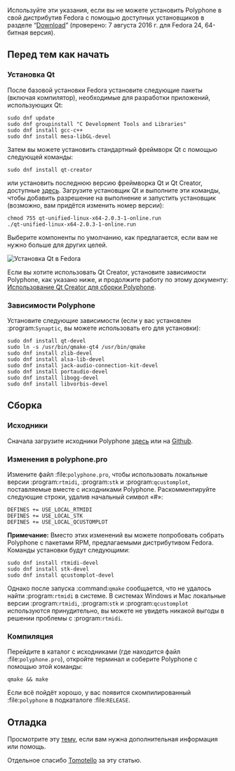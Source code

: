Используйте эти указания, если вы не можете установить Polyphone в свой дистрибутив Fedora с помощью доступных установщиков в разделе “[Download](https://www.polyphone-soundfonts.com/en/download)” (проверено:&nbsp;7 августа 2016 г. для Fedora 24, 64-битная версия).


## Перед тем как начать


### Установка Qt


После базовой установки Fedora установите следующие пакеты (включая компилятор), необходимые для разработки приложений, использующих Qt:


```
sudo dnf update
sudo dnf groupinstall "C Development Tools and Libraries"
sudo dnf install gcc-c++
sudo dnf install mesa-libGL-devel
```

Затем вы можете установить стандартный фреймворк Qt с помощью следующей команды:

```
sudo dnf install qt-creator
```

или установить последнюю версию фреймворка Qt и Qt Creator, доступные <a href="https://www.qt.io/download-open-source/" target="_blank">здесь</a>.
Загрузите установщик Qt и выполните эти команды, чтобы добавить разрешение на выполнение и запустить установщик (возможно, вам придётся изменить номер версии):

```
chmod 755 qt-unified-linux-x64-2.0.3-1-online.run
./qt-unified-linux-x64-2.0.3-1-online.run
```

Выберите компоненты по умолчанию, как предлагается, если вам не нужно больше для других целей.


![Установка Qt в Fedora](images/qt-setup-fedora.png "Установка Qt в Fedora")


Если вы хотите использовать Qt Creator, установите зависимости Polyphone, как указано ниже, и продолжите работу по этому документу: [Использование Qt Creator для сборки Polyphone](development/using-qt-creator-to-build-polyphone.md).


### Зависимости Polyphone


Установите следующие зависимости (если у вас установлен :program:`Synaptic`, вы можете использовать его для установки):

```
sudo dnf install qt-devel
sudo ln -s /usr/bin/qmake-qt4 /usr/bin/qmake
sudo dnf install zlib-devel
sudo dnf install alsa-lib-devel
sudo dnf install jack-audio-connection-kit-devel
sudo dnf install portaudio-devel
sudo dnf install libogg-devel
sudo dnf install libvorbis-devel
```


## Сборка


### Исходники


Сначала загрузите исходники Polyphone <a href="https://www.polyphone-soundfonts.com/en/download" target="_blank">здесь</a> или на <a href="https://github.com/davy7125/polyphone" target="_blank">Github</a>.


### Изменения в polyphone.pro


Измените файл :file:`polyphone.pro`, чтобы использовать локальные версии :program:`rtmidi`, :program:`stk` и :program:`qcustomplot`, поставляемые вместе с исходниками Polyphone. Раскомментируйте следующие строки, удалив начальный символ «#»:

```
DEFINES += USE_LOCAL_RTMIDI
DEFINES += USE_LOCAL_STK
DEFINES += USE_LOCAL_QCUSTOMPLOT
```

**Примечание:** Вместо этих изменений вы можете попробовать собрать Polyphone с пакетами RPM, предлагаемыми дистрибутивом Fedora. Команды установки будут следующими:

```
sudo dnf install rtmidi-devel
sudo dnf install stk-devel
sudo dnf install qcustomplot-devel
```

Однако после запуска :command:`qmake` сообщается, что не удалось найти :program:`rtmidi` в системе.
В системах Windows и Mac локальные версии :program:`rtmidi`, :program:`stk` и :program:`qcustomplot` используются принудительно, вы можете не увидеть никакой выгоды в решении проблемы с :program:`rtmidi`.


### Компиляция


Перейдите в каталог с исходниками (где находится файл :file:`polyphone.pro`), откройте терминал и соберите Polyphone с помощью этой команды:

```
qmake && make
```

Если всё пойдёт хорошо, у вас появится скомпилированный :file:`polyphone` в подкаталоге :file:`RELEASE`.


## Отладка


Просмотрите эту [тему](https://www.polyphone-soundfonts.com/en/forum/support-bug-reports/9-success-polyphone-fedora-rpm-linux-build), если вам нужна дополнительная информация или помощь.


<p class="endpage">Отдельное спасибо <a href="https://www.polyphone-soundfonts.com/en/profile/820-tomotello">Tomotello</a> за эту статью.</p>